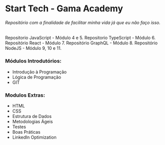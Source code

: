 # Start Tech - Gama Academy

###### Repositório com a finalidade de facilitar minha vida já que eu não faço isso.

Repositorio JavaScript - Módulo 4 e 5.
Repositorio TypeScript - Módulo 6.
Repositório React - Módulo 7.
Repositório GraphQL - Módulo 8.
Repositório NodeJS - Módulo 9, 10 e 11.

### Módulos Introdutórios:

* Introdução à Programação
* Lógica de Programação
* GIT

### Modulos Extras: 

* HTML
* CSS
* Estrutura de Dados
* Metodologias Ágeis
* Testes
* Boas Práticas
* LinkedIn Optimization
